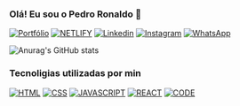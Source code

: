  ### Olá! Eu sou o Pedro Ronaldo 👋

[![Portfólio](https://img.shields.io/badge/Portfólio-000000?style=for-the-badge&logo=About.me&logoColor=green)](https://pedro-portfolio06.netlify.app/)
[![NETLIFY](https://img.shields.io/badge/Netlify-00C7B7?style=for-the-badge&logo=netlify&logoColor=white)](https://app.netlify.com/teams/pedrortc/overview)
[![Linkedin](https://img.shields.io/badge/LinkedIn-0077B5?style=for-the-badge&logo=linkedin&logoColor=white)](https://www.linkedin.com/in/pedro-ronaldo-415022248/)
[![Instagram](https://img.shields.io/badge/Instagram-E4405F?style=for-the-badge&logo=instagram&logoColor=white)](https://www.instagram.com/pedroronaldo_tec/)
[![WhatsApp](https://img.shields.io/badge/WhatsApp-25D366?style=for-the-badge&logo=whatsapp&logoColor=white)](https://api.whatsapp.com/send?phone=5585988996987)

![Anurag's GitHub stats](https://github-readme-stats.vercel.app/api?username=PedroRTC&show_icons=true&theme=merko)

### Tecnoligias utilizadas por min

[![HTML](https://img.shields.io/badge/HTML5-E34F26?style=for-the-badge&logo=html5&logoColor=white)]()
[![CSS](https://img.shields.io/badge/CSS3-1572B6?style=for-the-badge&logo=css3&logoColor=white)]()
[![JAVASCRIPT](https://img.shields.io/badge/JavaScript-F7DF1E?style=for-the-badge&logo=javascript&logoColor=black)]()
[![REACT](https://img.shields.io/badge/React-20232A?style=for-the-badge&logo=react&logoColor=61DAFB)]()
[![CODE](https://img.shields.io/badge/Visual_Studio_Code-0078D4?style=for-the-badge&logo=visual%20studio%20code&logoColor=white)]()


